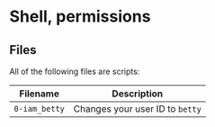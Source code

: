 # Shell, permissions

## Files
All of the following files are scripts:

| Filename | Description |
| -------- | ----------- |
| `0-iam_betty` | Changes your user ID to `betty` |

